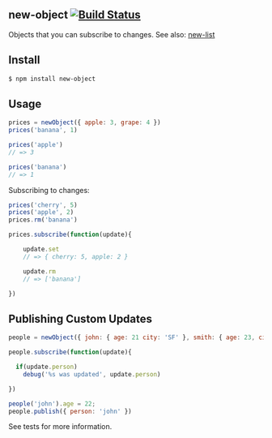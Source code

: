 ## new-object [![Build Status](https://travis-ci.org/azer/new-object.png)](https://travis-ci.org/azer/new-object)

Objects that you can subscribe to changes. See also: [new-list](https://github.com/azer/new-list)

## Install

```bash
$ npm install new-object
```

## Usage

 ```js
prices = newObject({ apple: 3, grape: 4 })
prices('banana', 1)

prices('apple')
// => 3

prices('banana')
// => 1
```

Subscribing to changes:

```js
prices('cherry', 5)
prices('apple', 2)
prices.rm('banana')

prices.subscribe(function(update){

    update.set
    // => { cherry: 5, apple: 2 }

    update.rm
    // => ['banana']

})
```

## Publishing Custom Updates

```js
people = newObject({ john: { age: 21 city: 'SF' }, smith: { age: 23, city: 'NYC' } })

people.subscribe(function(update){

  if(update.person)
    debug('%s was updated', update.person)

})

people('john').age = 22;
people.publish({ person: 'john' })

```

See tests for more information.
